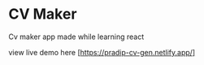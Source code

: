 # CV Maker

Cv maker app made while learning react

view live demo here [https://pradip-cv-gen.netlify.app/]
